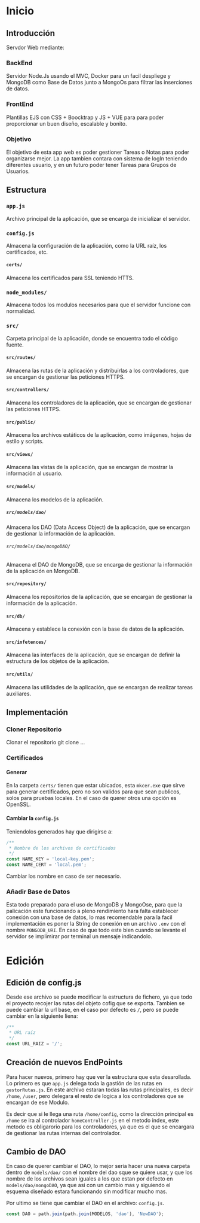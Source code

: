 # Inicio
## Introducción
Servdor Web mediante:

### BackEnd
Servidor Node.Js usando el MVC, Docker para un facil despliege y MongoDB como Base de Datos junto a MongoOs para filtrar las inserciones de datos.

### FrontEnd
Plantillas EJS con CSS + Boocktrap y JS + VUE para para poder proporcionar un buen diseño, escalable y bonito. 

### Objetivo
El objetivo de esta app web es poder gestioner Tareas o Notas para poder organizarse mejor.
La app tambien contara con sistema de logIn teniendo diferentes usuario, y en un futuro poder tener Tareas para Grupos de Usuarios.

## Estructura
### `app.js`
Archivo principal de la aplicación, que se encarga de inicializar el servidor.

### `config.js`
Almacena la configuración de la aplicación, como la URL raíz, los certificados, etc.

#### `certs/`
Almacena los certificados para SSL teniendo HTTS.

### `node_modules/`
Almacena todos los modulos necesarios para que el servidor funcione con normalidad.

### `src/`
Carpeta principal de la aplicación, donde se encuentra todo el código fuente.

#### `src/routes/`
Almacena las rutas de la aplicación y distribuirlas a los controladores, que se encargan de gestionar las peticiones HTTPS.

#### `src/controllers/`
Almacena los controladores de la aplicación, que se encargan de gestionar las peticiones HTTPS.

#### `src/public/`
Almacena los archivos estáticos de la aplicación, como imágenes, hojas de estilo y scripts.

#### `src/views/`
Almacena las vistas de la aplicación, que se encargan de mostrar la información al usuario.

#### `src/models/`
Almacena los modelos de la aplicación.

##### `src/models/dao/`
Almacena los DAO (Data Access Object) de la aplicación, que se encargan de gestionar la información de la aplicación.

###### `src/models/dao/mongoDAO/`
Almacena el DAO de MongoDB, que se encarga de gestionar la información de la aplicación en MongoDB.

#### `src/repository/`
Almacena los repositorios de la aplicación, que se encargan de gestionar la información de la aplicación.

#### `src/db/`
Almacena y establece la conexión con la base de datos de la aplicación.

#### `src/infetences/`
Almacena las interfaces de la aplicación, que se encargan de definir la estructura de los objetos de la aplicación.

#### `src/utils/`
Almacena las utilidades de la aplicación, que se encargan de realizar tareas auxiliares.

## Implementación
### Cloner Repositorio
Clonar el repositorio git clone ...

### Certificados
#### Generar
En la carpeta `certs/` tienen que estar ubicados, esta `mkcer.exe` que sirve para generar certificados, pero no son validos para que sean publicos, solos para pruebas locales.
En el caso de querer otros una opción es OpenSSL.

#### Cambiar la `config.js`
Teniendolos generados hay que dirigirse a:
```js
/**
 * Nombre de los archivos de certificados
 */
const NAME_KEY = 'local-key.pem';
const NAME_CERT = 'local.pem';
```
Cambiar los nombre en caso de ser necesario.

### Añadir Base de Datos
Esta todo preparado para el uso de MongoDB y MongoOse, para que la palicación este funcionando a pleno rendimiento hara falta establecer conexión con una base de datos, lo mas recomendable para la facil implementación es poner la String de conexión en un archivo `.env` con el nombre `MONGODB_URI`.
En caso de que todo este bien cuando se levante el servidor se implimirar por terminal un mensaje indicandolo.


# Edición
## Edición de config.js
Desde ese archivo se puede modificar la estructura de fichero, ya que todo el proyecto recojer las rutas del objeto cofig que se exporta.
Tambien se puede cambiar la url base, en el caso por defecto es `/`, pero se puede cambiar en la siguiente liena:
```js
/**
 * URL raíz
 */
const URL_RAIZ = '/';
```

## Creación de nuevos EndPoints
Para hacer nuevos, primero hay que ver la estructura que esta desarollada.
Lo primero es que `app.js` delega toda la gastión de las rutas en `gestorRutas.js`.
En este archivo estaran todas las rutas principales, es decir `/home`, `/user`, pero delegara el resto de logica a los controladores que se encargan de ese Modulo.

Es decir que si le llega una ruta `/home/config`, como la dirección principal es `/home` se ira al controlador `homeController.js` en el metodo index, este metodo es obligarorio para los controladores, ya que es el que se encargara de gestionar las rutas internas del controlador.

## Cambio de DAO
En caso de querer cambiar el DAO, lo mejor seria hacer una nueva carpeta dentro de `models/dao/` con el nombre del dao sque se quiere usar, y que los nombre de los archivos sean iguales a los que estan por defecto en `models/dao/mongoDAO`, ya que asi con un cambio mas y siguiendo el esquema diseñado estara funcionando sin modificar mucho mas.

Por ultimo se tiene que cambiar el DAO en el archivo: `config.js`.
```js
const DAO = path.join(path.join(MODELOS, 'dao'), 'NewDAO');
```

